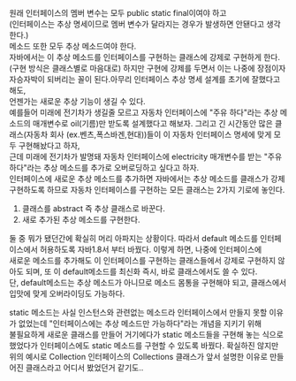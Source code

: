 원래 인터페이스의 멤버 변수는 모두 public static final이여야 하고   
(인터페이스는 추상 명세이므로 멤버 변수가 달라지는 경우가 발생하면 안됀다고 생각한다.)   
메소드 또한 모두 추상 메소드여야 한다.   
자바에서는 이 추상 메소드를 인터페이스를 구현하는 클래스에 강제로 구현하게 한다.(구현 방식은 클래스별로 마음대로)
하지만 구현에 강제를 두면서 이는 나중에 장점이자 자승자박이 되버리는 꼴이 된다.아무리 인터페이스 추상 명세 설계를 초기에 잘했다고 해도,   
언젠가는 새로운 추상 기능이 생길 수 있다.   
예를들어 미래에 전기차가 생길줄 모르고 자동차 인터페이스에 "주유 하다"라는 추상 메소드의 매개변수로 oil(기름)만 받도록 설계했다고 해보자.
그리고 긴 시간동안 많은 클래스(자동차 회사 (ex.벤츠,폭스바겐,현대))들이 이 자동차 인터페이스 명세에 맞게 모두 구현해놨다고 하자,   
근데 미래에 전기차가 발명돼 자동차 인터페이스에 electricity 매개변수를 받는 "주유 하다"라는 추상 메소드를 추가로 오버로딩하고 싶다고 하자.   
인터페이스에 새로운 추상 메소드를 추가하면 자바에서는 추상 메소드를 클래스가 강제 구현하도록 하므로 자동차 인터페이스를 구현하는 모든 클래스는 2가지 기로에 놓인다.   
1. 클래스를 abstract 즉 추상 클래스로 바꾼다.   
2. 새로 추가된 추상 메소드를 구현한다.

둘 중 뭐가 됐던간에 확실히 머리 아파지는 상황이다. 따라서 default 메소드를 인터페이스에서 허용하도록 자바1.8서 부터 바꿨다. 이렇게 하면, 나중에 인터페이스에   
새로운 메소드를 추가해도 이 인터페이스를 구현하는 클래스들에서 강제로 구현하지 않아도 되며, 또 이 default메소드를 최신화 즉시, 바로 클래스에서도 쓸 수 있다.   
단, default메소드는 추상 메소드가 아니므로 메소드 몸통을 구현해야 되고, 클래스에서 입맛에 맞게 오버라이딩도 가능하다.

static 메소드는 사실 인스턴스와 관련없는 메소드라 인터페이스에서 만들지 못할 이유가 없었는데 "인터페이스에는 추상 메소드만 가능하다"라는 개념을 지키기 위해   
불필요하게 새로운 클래스를 만들어 거기에다가 static 메소드들을 구현해 놓는 식으로 했었다가 인터페이스에도 static 메소드를 구현할 수 있도록 바꿨다.
확실하진 않지만 위의 예시로 Collection 인터페이스의 Collections 클래스가 앞서 설명한 이유로 만들어진 클래스라고 어디서 봤었던거 같기도..
